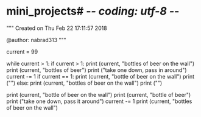 # mini_projects# -*- coding: utf-8 -*-
"""
Created on Thu Feb 22 17:11:57 2018

@author: nabrad313
"""

current = 99

while current > 1:
    if current > 1:
        print (current, "bottles of beer on the wall")
        print (current, "bottles of beer")
        print ("take one down, pass in around")
        current -= 1
        if current == 1:
            print (current, "bottle of beer on the wall")
            print ("")
        else:
            print (current, "bottles of beer on the wall")
            print ("")
        
print (current, "bottle of beer on the wall")
print (current, "bottle of beer")
print ("take one down, pass it around")
current -= 1
print (current, "bottles of beer on the wall")
